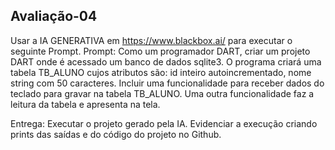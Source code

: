## Avaliação-04

Usar a IA GENERATIVA em https://www.blackbox.ai/ para executar o seguinte Prompt.
Prompt:
Como um programador DART, criar um projeto DART onde é
acessado um banco de dados sqlite3.
O programa criará uma tabela TB_ALUNO cujos atributos são:
id inteiro autoincrementado,
nome string com 50 caracteres.
Incluir uma funcionalidade para receber dados do teclado para
gravar na tabela TB_ALUNO. 
Uma outra funcionalidade faz a
leitura da tabela e apresenta na tela.

Entrega:
Executar o projeto gerado pela IA.
Evidenciar a execução criando prints das saídas e do código do projeto no Github.
